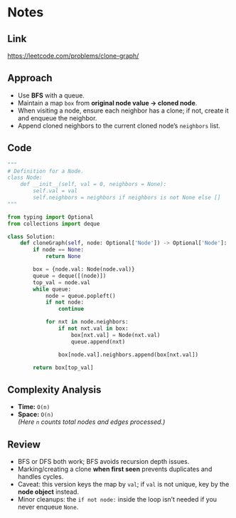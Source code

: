 # Notes

## Link
https://leetcode.com/problems/clone-graph/

## Approach
- Use **BFS** with a queue.
- Maintain a map `box` from **original node value → cloned node**.
- When visiting a node, ensure each neighbor has a clone; if not, create it and enqueue the neighbor.
- Append cloned neighbors to the current cloned node’s `neighbors` list.

## Code
``` python
"""
# Definition for a Node.
class Node:
    def __init__(self, val = 0, neighbors = None):
        self.val = val
        self.neighbors = neighbors if neighbors is not None else []
"""

from typing import Optional
from collections import deque

class Solution:
    def cloneGraph(self, node: Optional['Node']) -> Optional['Node']:
        if node == None:
            return None

        box = {node.val: Node(node.val)}
        queue = deque([(node)])
        top_val = node.val
        while queue:
            node = queue.popleft()
            if not node:
                continue

            for nxt in node.neighbors:
                if not nxt.val in box:
                    box[nxt.val] = Node(nxt.val)
                    queue.append(nxt)

                box[node.val].neighbors.append(box[nxt.val])

        return box[top_val]

```

## Complexity Analysis
- **Time:** `O(n)`  
- **Space:** `O(n)`  
*(Here `n` counts total nodes and edges processed.)*

## Review
- BFS or DFS both work; BFS avoids recursion depth issues.
- Marking/creating a clone **when first seen** prevents duplicates and handles cycles.
- Caveat: this version keys the map by `val`; if `val` is not unique, key by the **node object** instead.
- Minor cleanups: the `if not node:` inside the loop isn’t needed if you never enqueue `None`.
